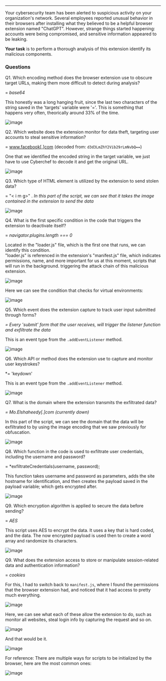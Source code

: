---
Your cybersecurity team has been alerted to suspicious activity on your organization's network. Several employees reported unusual behavior in their browsers after installing what they believed to be a helpful browser extension named "ChatGPT". However, strange things started happening: accounts were being compromised, and sensitive information appeared to be leaking.

**Your task** is to perform a thorough analysis of this extension identify its malicious components.

### Questions

Q1. Which encoding method does the browser extension use to obscure target URLs, making them more difficult to detect during analysis?

= *base64*

This honestly was a long hanging fruit, since the last two characters of the string saved in the 'targets' variable were '='. This is something that happens very often, theorically around 33% of the time.

![image](/assets/images/01-20250605012633.png)

Q2. Which website does the extension monitor for data theft, targeting user accounts to steal sensitive information?

= www.facebook[.]com (decoded from: `d3d3LmZhY2Vib29rLmNvbQ==`)

One that we identified the encoded string in the target variable, we just have to use Cyberchef to decode it and get the original URL.

![image](/assets/images/00-20250604220931.png)

Q3. Which type of HTML element is utilized by the extension to send stolen data?

= "<img>< i m g>" . *In this part of the script, we can see that it takes the image contained in the extension to send the data*

![image](/assets/images/03-20250604222511.png)

Q4. What is the first specific condition in the code that triggers the extension to deactivate itself?

= *navigator.plugins.length === 0*

Located in the "loader.js" file, which is the first one that runs, we can identify this condition.  
"loader.js" is referenced in the extension's "manifest.js" file, which indicates permissions, name, and more important for us at this moment, scripts that will run in the background. triggering the attack chain of this malicious extension.

![image](/assets/images/04-20250605010732.png)

Here we can see the condition that checks for virtual environments:

![image](/assets/images/05-20250604222843.png)

Q5. Which event does the extension capture to track user input submitted through forms?

*= Every 'submit' form that the user receives, will trigger the listener function and exfiltrate the data*

This is an event type from the `.addEventListener` method.

![image](/assets/images/06-20250605005936.png)

Q6. Which API or method does the extension use to capture and monitor user keystrokes?

*= 'keydown' 

This is an event type from the `.addEventListener` method.

![image](/assets/images/07-20250605005358.png)

Q7. What is the domain where the extension transmits the exfiltrated data?

*= Mo.Elshaheedy[.]com (currently down)*

In this part of the script, we can see the domain that the data will be exfiltrated to by using the image encoding that we saw previously for obfuscation.

![image](/assets/images/08-20250605011301.png)

Q8. Which function in the code is used to exfiltrate user credentials, including the username and password?

= *exfiltrateCredentials(username, password);

This function takes username and password as parameters, adds the site hostname for identification, and then creates the payload saved in the payload variable; which gets encrypted after.

![image](/assets/images/09-20250605012106.png)

Q9. Which encryption algorithm is applied to secure the data before sending?

= *AES*

This script uses AES to encrypt the data. It uses a key that is hard coded, and the data. The now encrypted payload is used then to create a word array and randomize its characters.

![image](/assets/images/10-20250605012147.png)

Q9. What does the extension access to store or manipulate session-related data and authentication information?

= *cookies*

For this, I had to switch back to `manifest.js`, where I found the permissions that the browser extension had, and noticed that it had access to pretty much everything.

![image](/assets/images/11-20250605013811.png)

Here, we can see what each of these allow the extension to do, such as monitor all websites, steal login info by capturing the request and so on.

![image](/assets/images/12-20250605013902.png)

And that would be it.

![image](/assets/images/13-20250605013651.png)

For reference:
There are multiple ways for scripts to be initialized by the browser, here are the most common ones:

![image](/assets/images/14-20250605011122.png)
